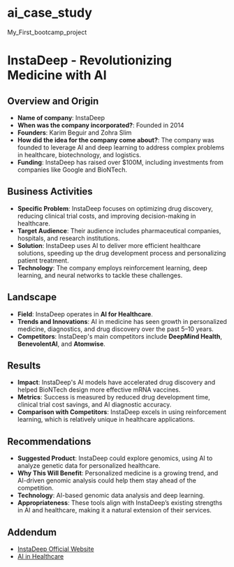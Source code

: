 # ai_case_study
My_First_bootcamp_project

# InstaDeep - Revolutionizing Medicine with AI

## Overview and Origin

- **Name of company**: InstaDeep
- **When was the company incorporated?**: Founded in 2014
- **Founders**: Karim Beguir and Zohra Slim
- **How did the idea for the company come about?**: The company was founded to leverage AI and deep learning to address complex problems in healthcare, biotechnology, and logistics.
- **Funding**: InstaDeep has raised over $100M, including investments from companies like Google and BioNTech.

## Business Activities

- **Specific Problem**: InstaDeep focuses on optimizing drug discovery, reducing clinical trial costs, and improving decision-making in healthcare.
- **Target Audience**: Their audience includes pharmaceutical companies, hospitals, and research institutions.
- **Solution**: InstaDeep uses AI to deliver more efficient healthcare solutions, speeding up the drug development process and personalizing patient treatment.
- **Technology**: The company employs reinforcement learning, deep learning, and neural networks to tackle these challenges.

## Landscape

- **Field**: InstaDeep operates in **AI for Healthcare**.
- **Trends and Innovations**: AI in medicine has seen growth in personalized medicine, diagnostics, and drug discovery over the past 5–10 years.
- **Competitors**: InstaDeep's main competitors include **DeepMind Health**, **BenevolentAI**, and **Atomwise**.

## Results

- **Impact**: InstaDeep's AI models have accelerated drug discovery and helped BioNTech design more effective mRNA vaccines.
- **Metrics**: Success is measured by reduced drug development time, clinical trial cost savings, and AI diagnostic accuracy.
- **Comparison with Competitors**: InstaDeep excels in using reinforcement learning, which is relatively unique in healthcare applications.

## Recommendations

- **Suggested Product**: InstaDeep could explore genomics, using AI to analyze genetic data for personalized healthcare.
- **Why This Will Benefit**: Personalized medicine is a growing trend, and AI-driven genomic analysis could help them stay ahead of the competition.
- **Technology**: AI-based genomic data analysis and deep learning.
- **Appropriateness**: These tools align with InstaDeep’s existing strengths in AI and healthcare, making it a natural extension of their services.

## Addendum

- [InstaDeep Official Website](https://www.instadeep.com)
- [AI in Healthcare](https://example-link.com)
